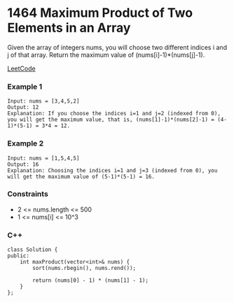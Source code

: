 # 1464 Maximum Product of Two Elements in an Array

Given the array of integers nums, you will choose two different indices i and j of that array. Return the maximum value of (nums[i]-1)*(nums[j]-1).

[LeetCode](https://leetcode.cn/problems/make-two-arrays-equal-by-reversing-subarrays/description/)

### Example 1

```
Input: nums = [3,4,5,2]
Output: 12 
Explanation: If you choose the indices i=1 and j=2 (indexed from 0), you will get the maximum value, that is, (nums[1]-1)*(nums[2]-1) = (4-1)*(5-1) = 3*4 = 12. 
```

### Example 2

```
Input: nums = [1,5,4,5]
Output: 16
Explanation: Choosing the indices i=1 and j=3 (indexed from 0), you will get the maximum value of (5-1)*(5-1) = 16.
```
 

### Constraints

* 2 <= nums.length <= 500
* 1 <= nums[i] <= 10^3

### C++ 

```
class Solution {
public:
    int maxProduct(vector<int>& nums) {
        sort(nums.rbegin(), nums.rend());

        return (nums[0] - 1) * (nums[1] - 1);
    }
};
```
